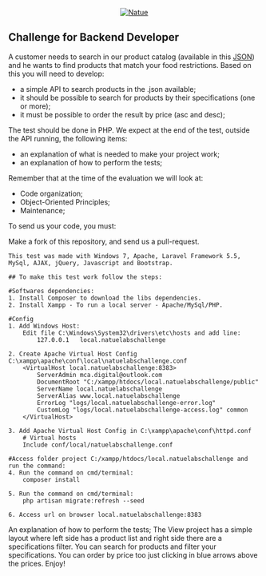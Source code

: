 <p align="center">
  <a href="https://www.natue.com.br">
      <img src="https://static.natue.com.br/images/icons/footer-logo.png" alt="Natue"/>
  </a>
</p>

## Challenge for Backend Developer

A customer needs to search in our product catalog (available in this <a href="https://github.com/natuelabs/challenge/blob/master/products.json">JSON</a>) and he wants to find products that match your food restrictions.
Based on this you will need to develop:

- a simple API to search products in the .json available;
- it should be possible to search for products by their specifications (one or more);
- it must be possible to order the result by price (asc and desc);

The test should be done in PHP. We expect at the end of the test, outside the API running, the following items:
- an explanation of what is needed to make your project work;
- an explanation of how to perform the tests;

Remember that at the time of the evaluation we will look at:
- Code organization;
- Object-Oriented Principles;
- Maintenance;

To send us your code, you must:

Make a fork of this repository, and send us a pull-request.

    This test was made with Windows 7, Apache, Laravel Framework 5.5, MySql, AJAX, jQuery, Javascript and Bootstrap.

    ## To make this test work follow the steps:

    #Softwares dependencies:
    1. Install Composer to download the libs dependencies.
    2. Install Xampp - To run a local server - Apache/MySql/PHP.

    #Config
    1. Add Windows Host:
        Edit file C:\Windows\System32\drivers\etc\hosts and add line:
            127.0.0.1   local.natuelabschallenge

    2. Create Apache Virtual Host Config C:\xampp\apache\conf\local\natuelabschallenge.conf
        <VirtualHost local.natuelabschallenge:8383>
            ServerAdmin mca.digital@outlook.com
            DocumentRoot "C:/xampp/htdocs/local.natuelabschallenge/public"
            ServerName local.natuelabschallenge
            ServerAlias www.local.natuelabschallenge
            ErrorLog "logs/local.natuelabschallenge-error.log"
            CustomLog "logs/local.natuelabschallenge-access.log" common
        </VirtualHost>

    3. Add Apache Virtual Host Config in C:\xampp\apache\conf\httpd.conf
        # Virtual hosts
        Include conf/local/natuelabschallenge.conf

    #Access folder project C:/xampp/htdocs/local.natuelabschallenge and run the command:
    4. Run the command on cmd/terminal:
        composer install

    5. Run the command on cmd/terminal:
        php artisan migrate:refresh --seed

    6. Access url on browser local.natuelabschallenge:8383

An explanation of how to perform the tests;
    The View project has a simple layout where left side has a product list and right side there are a specifications filter.
    You can search for products and filter your specifications.
    You can order by price too just clicking in blue arrows above the prices.
    Enjoy!